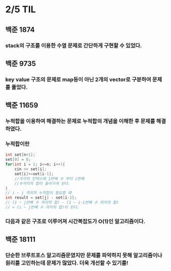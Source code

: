 # 2/5 TIL
## 백준 1874
### stack의 구조를 이용한 수열 문제로 간단하게 구현할 수 있었다.
## 백준 9735
### key value 구조의 문제로 map등이 아닌 2개의 vector로 구분하여 문제를 풀었다. 
## 백준 11659
### 누적합을 이용하여 해결하는 문제로 누적합의 개념을 이해한 후 문제를 해결하였다.
### 누적합이란

```cpp
int set[n+1];
set[0] = 0;
for(int i = 1; i<=n; i++){
	cin >> set[i];
	set[i]+=set[i-1]; 
    //각각의 인덱스에 1번째 수 부터 i번째
    //수까지의 합이 들어가게 된다.
}
// i ~ j 까지의 누적합이 필요할 때
int result = set[j] - set[i-1];
// (1 ~ j번째 수 까지의 합) - (1 ~ i-1번째 수 까지의 합)
// = (i ~ j번째 수 까지의 합)이 된다.
```
### 다음과 같은 구조로 이루어져 시간복잡도가 O(1)인 알고리즘이다.
## 백준 18111
### 단순한 브루트포스 알고리즘문였지만 문제를 파악하지 못해 알고리즘이나 원리를 고민하는데 문제가 많았다. 더욱 개선할 수 있기를!